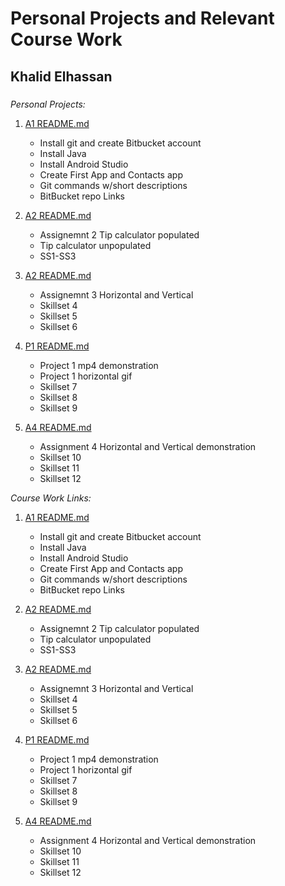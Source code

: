 

# Personal Projects and Relevant Course Work

## Khalid Elhassan

### 


*Personal Projects:*

1. [A1 README.md](a1/README.md "My A1 README.md file")
    - Install git and create Bitbucket account
    - Install Java
    - Install Android Studio
    - Create First App and Contacts app
    - Git commands w/short descriptions
    - BitBucket repo Links

2. [A2 README.md](a2/README.md "My A2 README.md file")
    - Assignemnt 2 Tip calculator populated
    - Tip calculator unpopulated
    - SS1-SS3

3. [A2 README.md](a3/README.md "My A3 README.md file")
    - Assignemnt 3 Horizontal and Vertical
    - Skillset 4
    - Skillset 5
    - Skillset 6

4. [P1 README.md](p1/README.md "My Project 1 README.md file")
    - Project 1 mp4 demonstration
    - Project 1 horizontal gif
    - Skillset 7
    - Skillset 8
    - Skillset 9

4. [A4 README.md](a4/README.md "My A4 README.md file")
    - Assignment 4 Horizontal and Vertical demonstration
    - Skillset 10
    - Skillset 11
    - Skillset 12


*Course Work Links:*

1. [A1 README.md](a1/README.md "My A1 README.md file")
    - Install git and create Bitbucket account
    - Install Java
    - Install Android Studio
    - Create First App and Contacts app
    - Git commands w/short descriptions
    - BitBucket repo Links

2. [A2 README.md](a2/README.md "My A2 README.md file")
    - Assignemnt 2 Tip calculator populated
    - Tip calculator unpopulated
    - SS1-SS3

3. [A2 README.md](a3/README.md "My A3 README.md file")
    - Assignemnt 3 Horizontal and Vertical
    - Skillset 4
    - Skillset 5
    - Skillset 6

4. [P1 README.md](p1/README.md "My Project 1 README.md file")
    - Project 1 mp4 demonstration
    - Project 1 horizontal gif
    - Skillset 7
    - Skillset 8
    - Skillset 9

4. [A4 README.md](a4/README.md "My A4 README.md file")
    - Assignment 4 Horizontal and Vertical demonstration
    - Skillset 10
    - Skillset 11
    - Skillset 12

